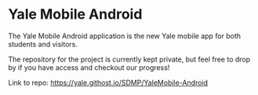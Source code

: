 # Yale Mobile Android

The Yale Mobile Android application is the new Yale mobile app for both students and visitors. 

The repository for the project is currently kept private, but feel free to drop by if you have access and checkout our progress!

Link to repo: https://yale.githost.io/SDMP/YaleMobile-Android